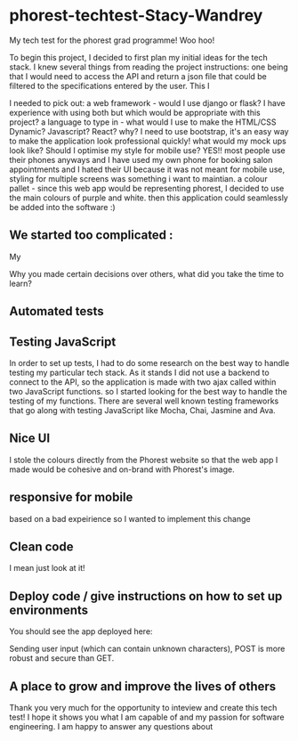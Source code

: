 # phorest-techtest-Stacy-Wandrey
My tech test for the phorest grad programme! Woo hoo!

To begin this project, I decided to first plan my initial ideas for the tech stack. I knew several things from reading the project instructions: one being that I would need to access the API and return a json file that could be filtered to the specifications entered by the user. This I 

I needed to pick out: 
a web framework - would I use django or flask? I have experience with using both but which would be appropriate with this project? 
a language to type in - what would I use to make the HTML/CSS Dynamic? Javascript? React? why? 
I need to use bootstrap, it's an easy way to make the application look professional quickly! 
what would my mock ups look like? Should I optimise my style for mobile use? YES!! most people use their phones anyways and I have used my own phone for booking salon appointments and I hated their UI because it was not meant for mobile use, styling for multiple screens was something i want to maintian. 
a colour pallet - since this web app would be representing phorest, I decided to use the main colours of purple and white. then this application could seamlessly be added into the software :) 
## We started too complicated :
My 

Why you made certain decisions over others, what did you take the time to learn? 

## Automated tests
## Testing JavaScript 
In order to set up tests, I had to do some research on the best way to handle testing my particular tech stack. As it stands I did not use a backend to connect to the API, so the application is made with two ajax called within two JavaScript functions.  so I started looking for the best way to handle the testing of my functions. There are several well known testing frameworks that go along with testing JavaScript like Mocha, Chai, Jasmine and Ava. 
## Nice UI
I stole the colours directly from the Phorest website so that the web app I made would be cohesive and on-brand with Phorest's image. 
## responsive for mobile 
based on a bad expeirience so I wanted to implement this change 
## Clean code
I mean just look at it! 
## Deploy code / give instructions on how to set up environments
You should see the app deployed here: 

Sending user input (which can contain unknown characters), POST is more robust and secure than GET.



## A place to grow and improve the lives of others 
Thank you very much for the opportunity to inteview and create this tech test! I hope it shows you what I am capable of and my passion for software engineering. I am happy to answer any questions about 
